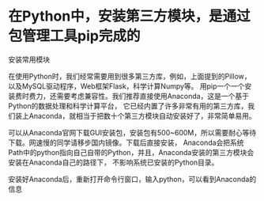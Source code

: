 
# 在Python中，安装第三方模块，是通过包管理工具pip完成的

安装常用模块

在使用Python时，我们经常需要用到很多第三方库，例如，上面提到的Pillow，以及MySQL驱动程序，Web框架Flask，科学计算Numpy等。
用pip一个一个安装费时费力，还需要考虑兼容性。我们推荐直接使用Anaconda，这是一个基于Python的数据处理和科学计算平台，
它已经内置了许多非常有用的第三方库，我们装上Anaconda，就相当于把数十个第三方模块自动安装好了，非常简单易用。

可以从Anaconda官网下载GUI安装包，安装包有500~600M，所以需要耐心等待下载。网速慢的同学请移步国内镜像。下载后直接安装，
Anaconda会把系统Path中的python指向自己自带的Python，并且，Anaconda安装的第三方模块会安装在Anaconda自己的路径下，
不影响系统已安装的Python目录。

安装好Anaconda后，重新打开命令行窗口，输入python，可以看到Anaconda的信息


